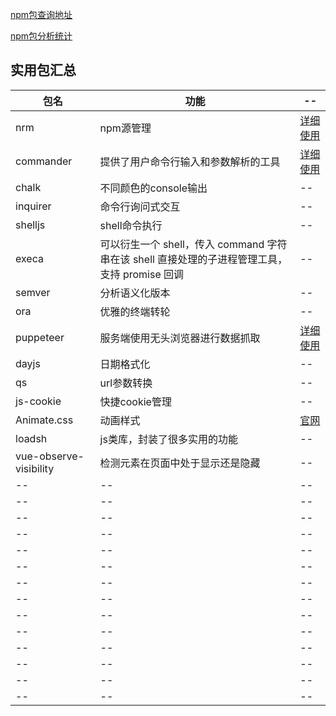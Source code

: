 

[npm包查询地址](https://www.npmjs.com/)

[npm包分析统计](https://npm.devtool.tech/)

## 实用包汇总


| 包名 | 功能 | -- |
| -- | -- | -- |
| nrm | npm源管理 | [详细使用](./nrm) |
| commander | 提供了用户命令行输入和参数解析的工具 | [详细使用](./commander) |
| chalk | 不同颜色的console输出 | -- |
| inquirer | 命令行询问式交互 | -- |
| shelljs | shell命令执行 | -- |
| execa | 可以衍生一个 shell，传入 command 字符串在该 shell 直接处理的子进程管理工具，支持 promise 回调 | -- |
| semver | 分析语义化版本 | -- |
| ora | 优雅的终端转轮 | -- |
| puppeteer | 服务端使用无头浏览器进行数据抓取 | [详细使用](./puppeteer) |
| dayjs | 日期格式化 | -- |
| qs | url参数转换 | -- |
| js-cookie | 快捷cookie管理 | -- |
| Animate.css | 动画样式 | [官网](https://animate.style/) |
| loadsh | js类库，封装了很多实用的功能 | -- |
| vue-observe-visibility | 检测元素在页面中处于显示还是隐藏 | -- |
| -- | -- | -- |
| -- | -- | -- |
| -- | -- | -- |
| -- | -- | -- |
| -- | -- | -- |
| -- | -- | -- |
| -- | -- | -- |
| -- | -- | -- |
| -- | -- | -- |
| -- | -- | -- |
| -- | -- | -- |
| -- | -- | -- |
| -- | -- | -- |
| -- | -- | -- |









